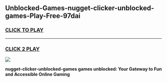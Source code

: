 
## Unblocked-Games-nugget-clicker-unblocked-games-Play-Free-97dai
<h3>
<a href="https://premium76.site?title=nugget-clicker-unblocked-games&ref=10A">CLICK TO PLAY</a></h3>
<hr>

<h3>
<a href="https://premium76.site?title=nugget-clicker-unblocked-games&ref=10A">CLICK 2 PLAY</a>
  
</h3>

<a href="https://premium76.site?title=nugget-clicker-unblocked-games&ref=10A"><img src="https://clearcache.store/games.png"></a>


**nugget-clicker-unblocked-games games unblocked: Your Gateway to Fun and Accessible Online Gaming**
